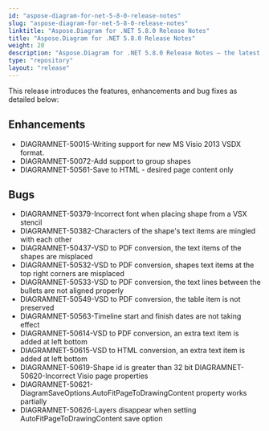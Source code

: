 ```yaml
---
id: "aspose-diagram-for-net-5-8-0-release-notes"
slug: "aspose-diagram-for-net-5-8-0-release-notes"
linktitle: "Aspose.Diagram for .NET 5.8.0 Release Notes"
title: "Aspose.Diagram for .NET 5.8.0 Release Notes"
weight: 20
description: "Aspose.Diagram for .NET 5.8.0 Release Notes – the latest updates and fixes."
type: "repository"
layout: "release"
---
```


This release introduces the features, enhancements and bug fixes as detailed below:
## **Enhancements**
- DIAGRAMNET-50015-Writing support for new MS Visio 2013 VSDX format. 
- DIAGRAMNET-50072-Add support to group shapes 
- DIAGRAMNET-50561-Save to HTML - desired page content only
## **Bugs**
- DIAGRAMNET-50379-Incorrect font when placing shape from a VSX stencil 
- DIAGRAMNET-50382-Characters of the shape's text items are mingled with each other 
- DIAGRAMNET-50437-VSD to PDF conversion, the text items of the shapes are misplaced 
- DIAGRAMNET-50532-VSD to PDF conversion, shapes text items at the top right corners are misplaced 
- DIAGRAMNET-50533-VSD to PDF conversion, the text lines between the bullets are not aligned properly 
- DIAGRAMNET-50549-VSD to PDF conversion, the table item is not preserved 
- DIAGRAMNET-50563-Timeline start and finish dates are not taking effect 
- DIAGRAMNET-50614-VSD to PDF conversion, an extra text item is added at left bottom 
- DIAGRAMNET-50615-VSD to HTML conversion, an extra text item is added at left bottom 
- DIAGRAMNET-50619-Shape id is greater than 32 bit DIAGRAMNET-50620-Incorrect Visio page properties 
- DIAGRAMNET-50621-DiagramSaveOptions.AutoFitPageToDrawingContent property works partially 
- DIAGRAMNET-50626-Layers disappear when setting AutoFitPageToDrawingContent save option
